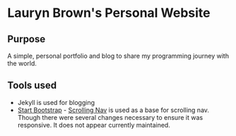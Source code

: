 # Lauryn Brown's Personal Website

## Purpose
A simple, personal portfolio and blog to share my programming journey with the world.

## Tools used
* Jekyll is used for blogging
* [Start Bootstrap](http://startbootstrap.com/) - [Scrolling Nav](http://startbootstrap.com/template-overviews/scrolling-nav/) is used as a base for scrolling nav. Though there were several changes necessary to ensure it was responsive. It does not appear currently maintained.
